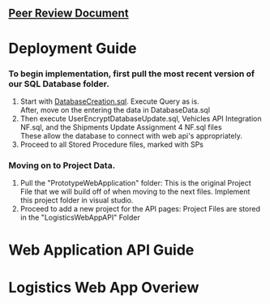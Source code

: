 ## [Peer Review Document](https://1drv.ms/w/c/5cfc798acaccf72b/ES4ew7QUL01EomAFdy6rknAB0UelHyLcDlui1vfIHMAJVw?e=nhm3Qu)

# Deployment Guide
### To begin implementation, first pull the most recent version of our SQL Database folder. 
1. Start with [DatabaseCreation.sql](https://github.com/ncf00003/LogisticsWebApplication/blob/main/SQL/DatabaseData.sql). Execute Query as is.
   <br> After, move on the entering the data in DatabaseData.sql
2. Then execute UserEncryptDatabaseUpdate.sql, Vehicles API Integration NF.sql, and the Shipments Update Assignment 4 NF.sql files
   <br> These allow the database to connect with web api's appropriately.
3. Proceed to all Stored Procedure files, marked with SPs
### Moving on to Project Data.
1. Pull the "PrototypeWebApplication" folder: This is the original Project File that we will build off of when moving to the next files. Implement this project folder in visual studio.
2. Proceed to add a new project for the API pages: Project Files are stored in the "LogisticsWebAppAPI" Folder 


# Web Application API Guide


# Logistics Web App Overiew
